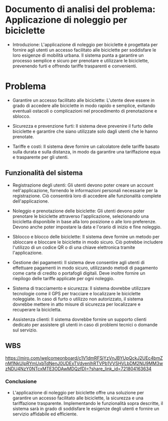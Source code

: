 # Documento di analisi del problema: Applicazione di noleggio per biciclette

- Introduzione: L'applicazione di noleggio per biciclette è progettata per fornire agli utenti un accesso facilitato alle biciclette per soddisfare le loro esigenze di mobilità urbana. Il sistema punta a garantire un processo semplice e sicuro per prenotare e utilizzare le biciclette, prevenendo furti e offrendo tariffe trasparenti e convenienti.

# Problema

- Garantire un accesso facilitato alle biciclette: L'utente deve essere in grado di accedere alle biciclette in modo rapido e semplice, evitando eventuali ostacoli o complicazioni nel procedimento di prenotazione e sblocco.

- Sicurezza e prevenzione furti: Il sistema deve prevenire il furto delle biciclette e garantire che siano utilizzate solo dagli utenti che le hanno prenotate.

- Tariffe e costi: Il sistema deve fornire un calcolatore delle tariffe basato sulla durata e sulla distanza, in modo da garantire una tariffazione equa e trasparente per gli utenti.

## Funzionalità del sistema

- Registrazione degli utenti: Gli utenti devono poter creare un account nell'applicazione, fornendo le informazioni personali necessarie per la registrazione. Ciò consentirà loro di accedere alle funzionalità complete dell'applicazione.

- Noleggio e prenotazione delle biciclette: Gli utenti devono poter prenotare le biciclette attraverso l'applicazione, selezionando una bicicletta disponibile in base alla loro posizione o alle loro preferenze. Devono anche poter impostare la data e l'orario di inizio e fine noleggio.

- Sblocco e blocco delle biciclette: Il sistema deve fornire un metodo per sbloccare e bloccare le biciclette in modo sicuro. Ciò potrebbe includere l'utilizzo di un codice QR o di una chiave elettronica tramite l'applicazione.

- Gestione dei pagamenti: Il sistema deve consentire agli utenti di effettuare pagamenti in modo sicuro, utilizzando metodi di pagamento come carte di credito o portafogli digitali. Deve inoltre fornire un riepilogo delle tariffe applicate per ogni noleggio.

- Sistema di tracciamento e sicurezza: Il sistema dovrebbe utilizzare tecnologie come il GPS per tracciare e localizzare le biciclette noleggiate. In caso di furto o utilizzo non autorizzato, il sistema dovrebbe mettere in atto misure di sicurezza per localizzare e recuperare la bicicletta.

- Assistenza clienti: Il sistema dovrebbe fornire un supporto clienti dedicato per assistere gli utenti in caso di problemi tecnici o domande sul servizio.

## WBS
https://miro.com/welcomeonboard/c1V1dmRFSjYzVnJBYUpQckJ2UEc4bmZnM1NkUlpRYmUxbTdNenJ0UDExTVdvenlhRTVPb1VVSHVLbDM2NU9MM3wzNDU4NzY0NTcxMTE3ODAwMDQzfDI=?share_link_id=721804163634

### Conclusione
- L'applicazione di noleggio per biciclette offre una soluzione per garantire un accesso facilitato alle biciclette, la sicurezza e una tariffazione trasparente. Implementando le funzionalità sopra descritte, il sistema sarà in grado di soddisfare le esigenze degli utenti e fornire un servizio affidabile ed efficiente.
